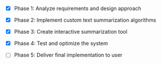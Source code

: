 - [x] Phase 1: Analyze requirements and design approach
- [x] Phase 2: Implement custom text summarization algorithms
- [x] Phase 3: Create interactive summarization tool
- [x] Phase 4: Test and optimize the system
- [ ] Phase 5: Deliver final implementation to user

